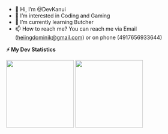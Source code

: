 - 👋 Hi, I’m @DevKanui
- 👀 I’m interested in Coding and Gaming
- 🌱 I’m currently learning Butcher
- 📫 How to reach me? You can reach me via Email (heiingdominik@gmail.com) or on phone (4917656933644)

<b>⚡ My Dev Statistics</b>
<!-- GitHub Stats -->  
<p>  
<!-- GitHub Stats -->  
<img height="180em" src="https://github-readme-stats.vercel.app/api?username=t0g3pii&include_all_commits=true&show_icons=true&hide_border=true&count_private=true&theme=react" />
<!-- Most Used Languages -->  
<img height="180em" src="https://github-readme-stats.vercel.app/api/top-langs/?username=t0g3pii&include_all_commits=true&count_private=true&show_icons=true&hide_border=true&layout=compact&hide=lua&langs_count=8&theme=react"/>  
</p> 
